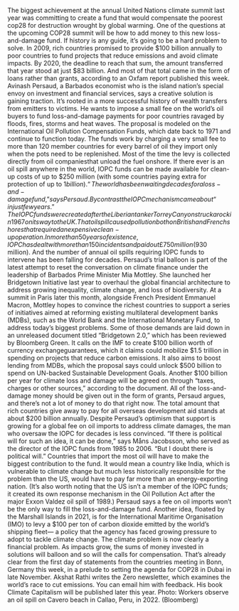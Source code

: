 The biggest achievement at the annual United Nations climate summit last year was committing to create a fund that would compensate the poorest cop28 for destruction wrought by global warming. One of the questions at the upcoming COP28 summit will be how to add money to this new loss-and-damage fund.
If history is any guide, it’s going to be a hard problem to solve. In 2009, rich countries promised to provide $100 billion annually to poor countries to fund projects that reduce emissions and avoid climate impacts. By 2020, the deadline to reach that sum, the amount transferred that year stood at just $83 billion. And most of that total came in the form of loans rather than grants, according to an Oxfam report published this week.
Avinash Persaud, a Barbados economist who is the island nation’s special envoy on investment and financial services, says a creative solution is gaining traction. It’s rooted in a more successful history of wealth transfers from emitters to victims. He wants to impose a small fee on the world’s oil buyers to fund loss-and-damage payments for poor countries ravaged by floods, fires, storms and heat waves.
The proposal is modeled on the International Oil Pollution Compensation Funds, which date back to 1971 and continue to function today. The funds work by charging a very small fee to more than 120 member countries for every barrel of oil they import only when the pots need to be replenished. Most of the time the levy is collected directly from oil companiesthat unload the fuel onshore. If there ever is an oil spill anywhere in the world, IOPC funds can be made available for clean-up costs of up to $250 million (with some countries paying extra for protection of up to $1 billion).
“The world has been waiting decades for a loss-and-damage fund,” says Persaud. By contrast the IOPC mechanism came about “in just few years.”
The IOPC funds were created after the Liberian tanker Torrey Canyon struck a rock in 1967 on its way to the UK. That oil spill caused pollution both on British and French shores that required an expensive clean-up operation. In more than 50 years of existence, IOPC has dealt with more than 150 incidents and paid out £750 million ($930 million). And the number of annual oil spills requiring IOPC funds to intervene has been falling for decades.
Persaud’s trial balloon is part of the latest attempt to reset the conversation on climate finance under the leadership of Barbados Prime Minister Mia Mottley. She launched her Bridgetown Initiative last year to overhaul the global financial architecture to address growing inequality, climate change, and loss of biodiversity. At a summit in Paris later this month, alongside French President Emmanuel Macron, Mottley hopes to convince the richest countries to support a series of initiatives aimed at reforming existing multilateral development banks (MDBs), such as the World Bank and the International Monetary Fund, to address today’s biggest problems.
Some of those demands are laid down in an unreleased document titled “Bridgetown 2.0,” which has been reviewed by Bloomberg Green. It calls on the IMF to create $100 billion worth of currency exchangeguarantees, which it claims could mobilize $1.5 trillion in spending on projects that reduce carbon emissions. It also aims to boost lending from MDBs, which the proposal says could unlock $500 billion to spend on UN-backed Sustainable Development Goals. Another $100 billion per year for climate loss and damage will be agreed on through “taxes, charges or other sources,” according to the document.
All of the loss-and-damage money should be given out in the form of grants, Persaud argues, and there’s not a lot of money to do that right now. The total amount that rich countries give away to pay for all overseas development aid stands at about $200 billion annually.
Despite Persaud’s optimism that support is growing for a global fee on oil imports to address climate damages, the man who oversaw the IOPC for decades is less convinced. “If there is political will for such an idea, it can be done,” says Måns Jacobsson, who served as the director of the IOPC funds from 1985 to 2006. “But I doubt there is political will.”
Countries that import the most oil will have to make the biggest contribution to the fund. It would mean a country like India, which is vulnerable to climate change but much less historically responsible for the problem than the US, would have to pay far more than an energy-exporting nation. (It’s also worth noting that the US isn’t a member of the IOPC funds; it created its own response mechanism in the Oil Pollution Act after the major Exxon Valdez oil spill of 1989.)
Persaud says a fee on oil imports won’t be the only way to fill the loss-and-damage fund. Another idea, floated by the Marshall Islands in 2021, is for the International Maritime Organisation (IMO) to levy a $100 per ton of carbon dioxide emitted by the world’s shipping fleet— a policy that the agency has faced growing pressure to adopt to tackle climate change.
The climate problem is now clearly a financial problem. As impacts grow, the sums of money invested in solutions will balloon and so will the calls for compensation. That’s already clear from the first day of statements from the countries meeting in Bonn, Germany this week, in a prelude to setting the agenda for COP28 in Dubai in late November.
Akshat Rathi writes the Zero newsletter, which examines the world’s race to cut emissions. You can email him with feedback. His book Climate Capitalism will be published later this year.
Photo: Workers observe an oil spill on Cavero beach in Callao, Peru, in 2022. (Bloomberg)